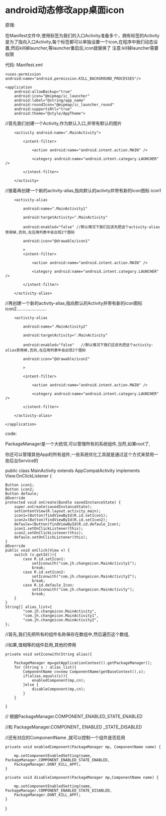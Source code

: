 # android动态修改app桌面icon

原理:

在Manifest文件中,使用<activity-alias>标签为我们的入口Activity准备多个，拥有<Activity-alias>标签的Activity是为了指向入口Activity,每个<activity-alias>标签都可以单独设置一个icon,在程序中我们动态设置<activity-alias>,然后kill掉launcher,等launcher重启后,icon就替换了
注意:kill掉launcher需要权限

<uses-permission android:name="android.permission.KILL_BACKGROUND_PROCESSES"/>

代码: Manifest.xml
<?xml version="1.0" encoding="utf-8"?>

<manifest xmlns:android="http://schemas.android.com/apk/res/android"
    package="com.jh.changeicon">
    
    <uses-permission android:name="android.permission.KILL_BACKGROUND_PROCESSES"/>
    
    <application
        android:allowBackup="true"
        android:icon="@mipmap/ic_launcher"
        android:label="@string/app_name"
        android:roundIcon="@mipmap/ic_launcher_round"
        android:supportsRtl="true"
        android:theme="@style/AppTheme">
        
//首先我们创建一个Activity,作为默认入口,并带有默认的图片

        <activity android:name=".MainActivity">
        
            <intent-filter>
            
                <action android:name="android.intent.action.MAIN" />
                
                <category android:name="android.intent.category.LAUNCHER" />
                
            </intent-filter>
            
        </activity>
        
//接着再创建一个新的activity-alias,指向默认的activty并带有新的icon图标 icon1

        <activity-alias
        
            android:name=".MainActivity1"
            
            android:targetActivity=".MainActivity"
            
            android:enabled="false"	//默认情况下我们应该先把这个activity-alias禁用掉,否则,在应用列表中会出现2个图标
            
            android:icon="@drawable/icon1"
            
            >
            <intent-filter>
            
                <action android:name="android.intent.action.MAIN" />
                
                <category android:name="android.intent.category.LAUNCHER" />
                
            </intent-filter>
            
        </activity-alias>
        
//再创建一个新的activity-alias,指向默认的Activity并带有新的icon图标 icon2……………………

        <activity-alias
        
            android:name=".MainActivity2"
            
            android:targetActivity=".MainActivity"
            
            android:enabled="false"   //默认情况下我们应该先把这个activity-alias禁用掉,否则,在应用列表中会出现2个图标
            
            android:icon="@drawable/icon2"
            
            >
            
            <intent-filter>
            
                <action android:name="android.intent.action.MAIN" />
                
                <category android:name="android.intent.category.LAUNCHER" />
                
            </intent-filter>
            
        </activity-alias>
        
    </application>
    
</manifest>

code:

PackageManager是一个大统领,可以管理所有的系统组件,当然,如果root了,

你还可以管理其他App的所有组件,一些系统优化工具就是通过这个方式来禁用一些后台Service的


public class MainActivity extends AppCompatActivity implements View.OnClickListener {

    Button icon1;
    Button icon2;
    Button defaule;
    @Override
    protected void onCreate(Bundle savedInstanceState) {
        super.onCreate(savedInstanceState);
        setContentView(R.layout.activity_main);
        icon1=(Button)findViewById(R.id.setIcon1);
        icon2=(Button)findViewById(R.id.setIcon2);
        defaule=(Button)findViewById(R.id.defaule_Icon);
        icon1.setOnClickListener(this);
        icon2.setOnClickListener(this);
        defaule.setOnClickListener(this);
    }
    @Override
    public void onClick(View v) {
        switch (v.getId()){
            case R.id.setIcon1:
                setIconwith("com.jh.changeicon.MainActivity1");
                break;
            case R.id.setIcon2:
                setIconwith("com.jh.changeicon.MainActivity2");
                break;
            case R.id.defaule_Icon:
                setIconwith("com.jh.changeicon.MainActivity");
                break;
        }
    }
    String[] alias_list={
            "com.jh.changeicon.MainActivity",
            "com.jh.changeicon.MainActivity1",
            "com.jh.changeicon.MainActivity2",
    };
    
//首先,我们先把所有的组件名称保存在数组中,然后遍历这个数组,

//如果,值相等的组件启用,其他的停用

    private void setIconwith(String alias){
    
        PackageManager mp=getApplicationContext().getPackageManager();
        for (String s : alias_list){
            ComponentName cn=new ComponentName(getBaseContext(),s);
            if(alias.equals(s)){
                enabledComponent(mp,cn);
            }else {
                disableComponent(mp,cn);
            }
        }
        
    }
    
// 根据PackageManager.COMPONENT_ENABLED_STATE_ENABLED

//和  PackageManager.COMPONENT_ ENABLED _STATE_DISABLED	

//还有对应的ComponentName ,就可以控制一个组件是否启用

    private void enabledComponent(PackageManager mp, ComponentName name) {
    
        mp.setComponentEnabledSetting(name, PackageManager.COMPONENT_ENABLED_STATE_ENABLED,
        PackageManager.DONT_KILL_APP);
    }
    
    private void disableComponent(PackageManager mp,ComponentName name) {
    
        mp.setComponentEnabledSetting(name, PackageManager.COMPONENT_ENABLED_STATE_DISABLED,
        PackageManager.DONT_KILL_APP);
    }
}
